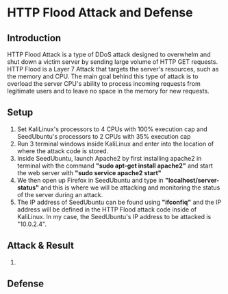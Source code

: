 # HTTP Flood Attack and Defense
## Introduction
HTTP Flood Attack is a type of DDoS attack designed to overwhelm and shut down a victim server by sending large volume of HTTP GET requests. HTTP Flood is a Layer 7 Attack that targets the server's resources, such as the memory and CPU. The main goal behind this type of attack is to overload the server CPU's ability to process incoming requests from legitimate users and to leave no space in the memory for new requests. 

## Setup
1. Set KaliLinux's processors to 4 CPUs with 100% execution cap and SeedUbuntu's processors to 2 CPUs with 35% execution cap
2. Run 3 terminal windows inside KaliLinux and enter into the location of where the attack code is stored.
3. Inside SeedUbuntu, launch Apache2 by first installing apache2 in terminal with the command **"sudo apt-get install apache2"** and start the web server with **"sudo service apache2 start"**
4. We then open up Firefox in SeedUbuntu and type in **"localhost/server-status"** and this is where we will be attacking and monitoring the status of the server during an attack.
5. The IP address of SeedUbuntu can be found using **"ifconfiq"** and the IP address will be defined in the HTTP Flood attack code inside of KaliLinux. In my case, the SeedUbuntu's IP address to be attacked is "10.0.2.4".

## Attack & Result
1. 
## Defense

